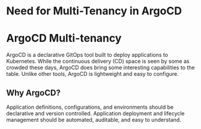 # Need for Multi-Tenancy in ArgoCD


# ArgoCD Multi-tenancy

ArgoCD is a declarative GitOps tool built to deploy applications to Kubernetes. While the continuous delivery (CD) space is seen by some as crowded these days, ArgoCD does bring some interesting capabilities to the table. Unlike other tools, ArgoCD is lightweight and easy to configure.

## Why ArgoCD?

Application definitions, configurations, and environments should be declarative and version controlled. Application deployment and lifecycle management should be automated, auditable, and easy to understand.
